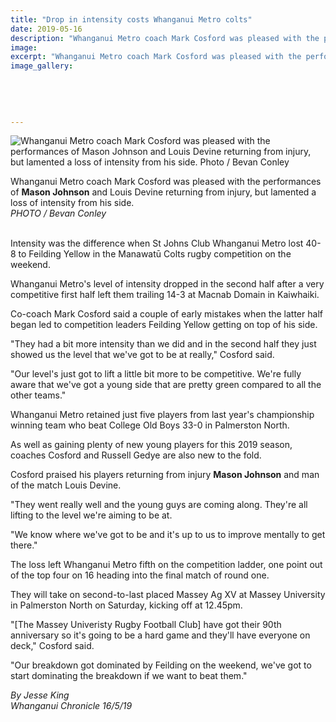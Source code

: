 ```yaml
---
title: "Drop in intensity costs Whanganui Metro colts"
date: 2019-05-16
description: "Whanganui Metro coach Mark Cosford was pleased with the performances of Mason Johnson and Louis Devine..."
image: 
excerpt: "Whanganui Metro coach Mark Cosford was pleased with the performances of Mason Johnson and Louis Devine."
image_gallery:
    
    
    
    
    
---
```


<p><img src="https://www.nzherald.co.nz/resizer/0UfSOM5X9oQeRvgaRjv8EwJ9kg4=/620x349/smart/filters:quality(70)/arc-anglerfish-syd-prod-nzme.s3.amazonaws.com/public/DMQF4RISCNBXLCFQDXZX4BGWUQ.jpg" alt="Whanganui Metro coach Mark Cosford was pleased with the performances of Mason Johnson and Louis Devine returning from injury, but lamented a loss of intensity from his side. Photo / Bevan Conley" /></p>
<p><span>Whanganui Metro coach Mark Cosford was pleased with the performances of <strong>Mason Johnson</strong> and Louis Devine returning from injury, but lamented a loss of intensity from his side. <br /><em>PHOTO / Bevan Conley</em></span></p>
<p><br />Intensity was the difference when St Johns Club Whanganui Metro lost 40-8 to Feilding Yellow in the Manawatū Colts rugby competition on the weekend.</p>
<p>Whanganui Metro's level of intensity dropped in the second half after a very competitive first half left them trailing 14-3 at Macnab Domain in Kaiwhaiki.</p>
<p>Co-coach Mark Cosford said a couple of early mistakes when the latter half began led to competition leaders Feilding Yellow getting on top of his side.</p>
<p>"They had a bit more intensity than we did and in the second half they just showed us the level that we've got to be at really," Cosford said.</p>
<p>"Our level's just got to lift a little bit more to be competitive. We're fully aware that we've got a young side that are pretty green compared to all the other teams."</p>
<p>Whanganui Metro retained just five players from last year's championship winning team who beat College Old Boys 33-0 in Palmerston North.</p>
<p>As well as gaining plenty of new young players for this 2019 season, coaches Cosford and Russell Gedye are also new to the fold.</p>
<p>Cosford praised his players returning from injury <strong>Mason Johnson</strong> and man of the match Louis Devine.</p>
<p>"They went really well and the young guys are coming along. They're all lifting to the level we're aiming to be at.</p>
<p>"We know where we've got to be and it's up to us to improve mentally to get there."</p>
<p>The loss left Whanganui Metro fifth on the competition ladder, one point out of the top four on 16 heading into the final match of round one.</p>
<p>They will take on second-to-last placed Massey Ag XV at Massey University in Palmerston North on Saturday, kicking off at 12.45pm.</p>
<p>"[The Massey Univeristy Rugby Football Club] have got their 90th anniversary so it's going to be a hard game and they'll have everyone on deck," Cosford said.</p>
<p>"Our breakdown got dominated by Feilding on the weekend, we've got to start dominating the breakdown if we want to beat them."</p>
<p><em>By Jesse King</em><br /><em>Whanganui Chronicle 16/5/19</em></p>

